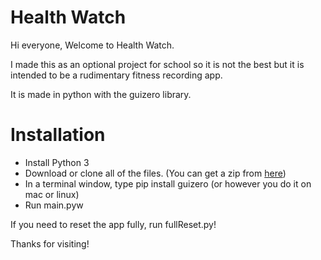 # Health Watch
Hi everyone,
Welcome to Health Watch.

I made this as an optional project for school so it is not the best but it is intended to be a rudimentary fitness recording app.

It is made in python with the guizero library.

# Installation
<ul>
<li>Install Python 3</li>
<li>Download or clone all of the files. (You can get a zip from <a href="https://healthwatchfitness.000webhostapp.com/index.html">here</a>)</li>
<li>In a terminal window, type pip install guizero (or however you do it on mac or linux)</li>
<li>Run main.pyw</li>
</ul>

If you need to reset the app fully, run fullReset.py!

Thanks for visiting!
